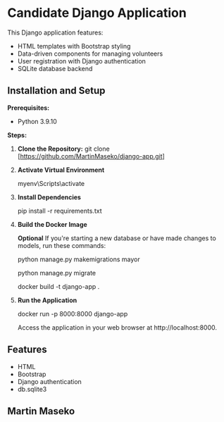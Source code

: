 # Candidate Django Application

This Django application features:

* HTML templates with Bootstrap styling
* Data-driven components for managing volunteers
* User registration with Django authentication
* SQLite database backend

## Installation and Setup

**Prerequisites:**

- Python 3.9.10

**Steps:**

1. **Clone the Repository:**
   git clone [https://github.com/MartinMaseko/django-app.git]

2. **Activate Virtual Environment**

    myenv\Scripts\activate

3. **Install Dependencies**

    pip install -r requirements.txt

4. **Build the Docker Image**

    **Optional**
    If you're starting a new database or have made changes to models, 
    run these commands:

    python manage.py makemigrations mayor
    
    python manage.py migrate

    docker build -t django-app .

5. **Run the Application**

    docker run -p 8000:8000 django-app

    Access the application in your web browser at http://localhost:8000.

## Features
* HTML
* Bootstrap
* Django authentication
* db.sqlite3

## Martin Maseko